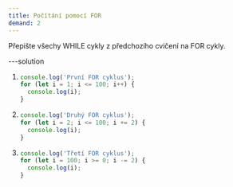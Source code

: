 ```yaml
---
title: Počítání pomocí FOR
demand: 2
---
```


Přepište všechy WHILE cykly z předchozího cvičení na FOR cykly.

---solution

1. ```js
   console.log('První FOR cyklus');
   for (let i = 1; i <= 100; i++) {
     console.log(i);
   }
   ```
1. ```js
   console.log('Druhý FOR cyklus');
   for (let i = 2; i <= 100; i += 2) {
     console.log(i);
   }
   ```
1. ```js
   console.log('Třetí FOR cyklus');
   for (let i = 100; i >= 0; i -= 2) {
     console.log(i);
   }
   ```
